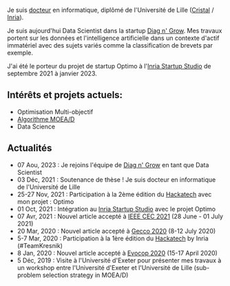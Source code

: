 Je suis [docteur](/fr/thesis) en informatique, diplômé de l'Université de Lille ([Cristal](https://www.cristal.univ-lille.fr/?rubrique27&eid=47) / [Inria](https://www.inria.fr/equipes/bonus)). 

Je suis aujourd'hui Data Scientist dans la startup [Diag n' Grow]([https://www.inria.fr/en/inria-startup-studio](https://www.diagngrow.com/)). Mes travaux portent sur les données et l'intelligence artificielle dans un contexte d'actif immatériel avec des sujets variés comme la classification de brevets par exemple.

J'ai été le porteur du projet de startup Optimo à l'[Inria Startup Studio](https://www.inria.fr/en/inria-startup-studio) de septembre 2021 à janvier 2023.


## Intérêts et projets actuels:

- Optimisation Multi-objectif
- [Algorithme MOEA/D](https://sites.google.com/view/moead/home)
- Data Science


## Actualités

- 07 Aou, 2023 : Je rejoins l'équipe de [Diag n' Grow]([https://www.inria.fr/en/inria-startup-studio](https://www.diagngrow.com/)) en tant que Data Scientist
- 03 Déc, 2021 : Soutenance de thèse ! Je suis docteur en informatique de l'Université de Lille
- 25-27 Nov, 2021 : Participation à la 2ème édition du [Hackatech](https://hackatechlille.inria.fr/) avec mon projet : Optimo
- 01 Oct, 2021 : Intégration au [Inria Startup Studio](https://www.inria.fr/en/inria-startup-studio) avec le projet Optimo
- 07 Avr, 2021 : Nouvel article accepté à [IEEE CEC 2021](https://cec2021.mini.pw.edu.pl/) (28 June - 01 July 2021)
- 20 Mar, 2020 : Nouvel article accepté à [Gecco 2020](https://gecco-2020.sigevo.org/index.html/HomePage) (8-12 July 2020)
- 5-7 Mar, 2020 : Participation à la 1ère édition du [Hackatech](https://hackatechlille.inria.fr/) by Inria (#TeamKresnik)
- 8 Jan, 2020 : Nouvel article accepté à [Evocop 2020](http://www.evostar.org/2020/) (15-17 April 2020)
- 5 Déc, 2019 : Visite à l'Université d'Exeter pour présenter mes travaux à un workshop entre l'Université d'Exeter et l'Université de Lille (sub-problem selection strategy in MOEA/D)
